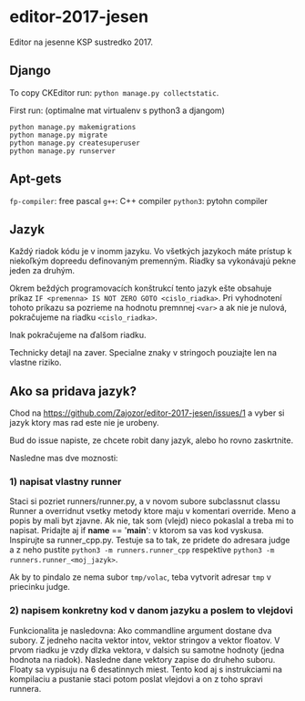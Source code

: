 # editor-2017-jesen
Editor na jesenne KSP sustredko 2017.

## Django

To copy CKEditor run: `python manage.py collectstatic`.

First run: (optimalne mat virtualenv s python3 a djangom)

```
python manage.py makemigrations
python manage.py migrate
python manage.py createsuperuser
python manage.py runserver
```


## Apt-gets
`fp-compiler`: free pascal
`g++`: C++ compiler
`python3`: pytohn compiler


## Jazyk

Každý riadok kódu je v inomm jazyku. Vo všetkých jazykoch máte prístup k niekoľkým
dopreedu definovaným premenným. Riadky sa vykonávajú pekne jeden za druhým.

Okrem beždých programovacích konštrukcí tento jazyk ešte obsahuje príkaz `IF <premenna> IS NOT ZERO GOTO <cislo_riadka>`. Pri vyhodnotení tohoto príkazu sa pozrieme na
  hodnotu premnnej `<var>` a ak nie je nulová, pokračujeme na riadku `<cislo_riadka>`.

Inak pokračujeme na ďalšom riadku.

Technicky detajl na zaver. Specialne znaky v stringoch pouziajte len na vlastne riziko.

## Ako sa pridava jazyk?

Chod na https://github.com/Zajozor/editor-2017-jesen/issues/1 a vyber si jazyk ktory mas rad este nie je urobeny.

Bud do issue napiste, ze chcete robit dany jazyk, alebo ho rovno zaskrtnite.

Nasledne mas dve moznosti:

### 1) napisat vlastny runner

Staci si pozriet runners/runner.py, a v novom subore subclassnut classu Runner a overridnut vsetky metody ktore maju v komentari override.
Meno a popis by mali byt zjavne. Ak nie, tak som (vlejd) nieco pokaslal a treba mi to napisat.
Pridajte aj if __name__ == '__main__': v ktorom sa vas kod vyskusa.
Inspirujte sa runner_cpp.py.
Testuje sa to tak, ze pridete do adresara judge a z neho pustite `python3 -m runners.runner_cpp` respektive `python3 -m runners.runner_<moj_jazyk>`.

Ak by to pindalo ze nema subor `tmp/volac`, teba vytvorit adresar `tmp` v priecinku judge.

### 2) napisem konkretny kod v danom jazyku a poslem to vlejdovi

Funkcionalita je nasledovna:
Ako commandline argument dostane dva subory.
Z jedneho nacita vektor intov, vektor stringov a vektor floatov.
V prvom riadku je vzdy dlzka vektora, v dalsich su samotne hodnoty (jedna hodnota na riadok).
Nasledne dane vektory zapise do druheho suboru.
Floaty sa vypisuju na 6 desatinnych miest.
Tento kod aj s instrukciami na kompilaciu a pustanie staci potom poslat vlejdovi a on z toho spravi runnera.
